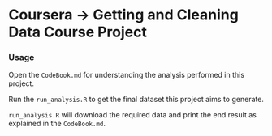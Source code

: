 # Coursera -> Getting and Cleaning Data Course Project

### Usage

Open the `CodeBook.md` for understanding the analysis performed in this project.

Run the `run_analysis.R` to get the final dataset this project aims to generate.

`run_analysis.R` will download the required data and print the end result as explained in the `CodeBook.md`.